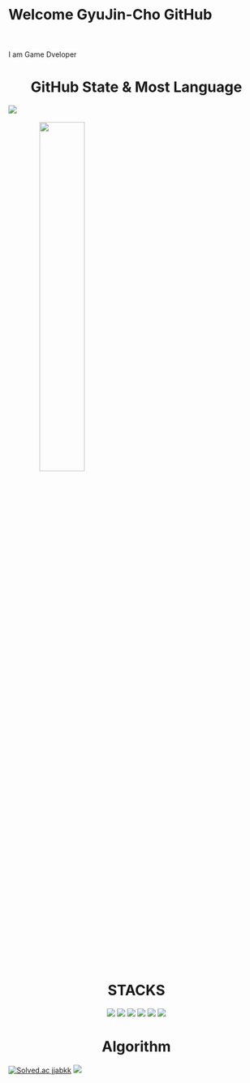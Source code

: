 <br></br>
<br><h1>Welcome GyuJin-Cho GitHub</h1></br>
<br>I am Game Dveloper </br>
<div align=center><h1></h1></div>
<div align=center><h1>GitHub State & Most Language</h1></div>
<a href="s" align=center>
  <img src="https://github-readme-stats.vercel.app/api/top-langs/?username=GyuJin-Cho&exclude_repo=GyuJin-Cho.github.io&layout=compact&theme=tokyonight" />
</a>
<br></br>
<a href="s" align=center>
  <img src="https://github-readme-stats.vercel.app/api?username=GyuJin-Cho&theme=tokyonight&show_icons=true" width="42%" />
</a>
<br></br>
<div align=center><h1>STACKS</h1></div>
<div align=center>
  <img src="https://img.shields.io/badge/C++-00599C?style=for-the-badge&logo=cplusplus&logoColor=white">
  <img src="https://img.shields.io/badge/C-A8B9CC?style=for-the-badge&logo=c&logoColor=white">
  <img src="https://img.shields.io/badge/Unreal Engine-0E1128?style=for-the-badge&logo=unrealengine&logoColor=white">
  <img src="https://img.shields.io/badge/Visual Studio-5C2D91?style=for-the-badge&logo=visualstudio&logoColor=white">
  <img src="https://img.shields.io/badge/Xcode-147EFB?style=for-the-badge&logo=xcode&logoColor=white">
  <img src="https://img.shields.io/badge/Jenkins-D24939?style=for-the-badge&logo=Jenkins&logoColor=white">
 </div>
 <div align=center><h1>Algorithm</h1></div>
 
  [![Solved.ac jjabkk](http://mazassumnida.wtf/api/v2/generate_badge?boj=jjabkk)](https://solved.ac/jjabkk)
  <a href="https://opgc.me/#/users/gyujin-cho" target="_blank"><img src="https://api.opgc.me/githubs/users/gyujin-cho/tag/?theme=basic" /></a>
